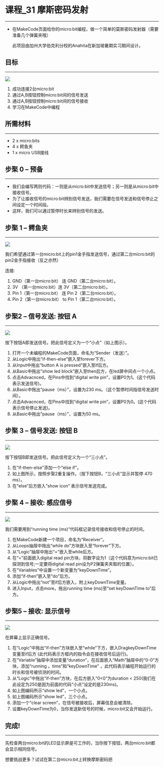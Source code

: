 

# 课程_31 摩斯密码发射
---
- 在MakeCode页面给你的micro:bit编程，做一个简单的莫斯密码发射器（需要准备几个弹簧夹哦）

    此项目由加州大学伯克利分校的Anahita在新加坡暑期实习期间设计。



## 目标
---

![](./images/YOYd2Bm.png)


 1. 成功连接2台micro:bit
 2. 通过A,B按钮控制micro:bit间的信号发送
 3. 通过A,B按钮控制micro:bit间的信号接收
 4. 学习在MakeCode中编程

            
    
## 所需材料
---
- 2 x micro:bits
- 4 x 鳄鱼夹
- 1 x micro USB接线


## 步棸 0 – 预备
---
- 我们会编写两则代码：一则是从micro:bit中发送信号；另一则是从micro:bit中接收信号。
- 为了让接收信号的micro:bit辨别信号发送，我们需要在信号发送和信号停止之间设定一个时间段。
- 这样，我们可以通过暂停时长来辨别信号的发送。


## 步棸 1 – 鳄鱼夹
---

![](./images/b7We5ZR.png)

我们希望通过第一台micro:bit上的pin1金手指发送信号，通过第二台micro:bit的pin2金手指接收（反之亦然）

连接:

1. GND（第一台micro:bit） 连 GND（第二台micro:bit）。
2. 3V （第一台micro:bit）连 3V（第二台micro:bit）。
3. Pin 1（第一台micro:bit） 连 Pin 2（第二台micro:bit）。
4. Pin 2（第一台micro:bit） to Pin 1（第二台micro:bit）。


## 步棸2 – 信号发送: 按钮 A
---

![](./images/6nlQFM9.png)

按下按钮A即发送信号。把此信号定义为一个“小点”（如上图示）。

1. 打开一个未编程的MakeCode页面，命名为“Sender（发送）”。
2. 从Logic中拖出“if-then-else”嵌入至forever下方。
3. 从Input中拖出“button A is pressed”嵌入至if后方。
4. 从Basic中拖出“show led block”嵌入至then后方，在led屏中间点一个小点。
5. 点击Advacnced，在Pins中找到“digital write pin”，设置P0为1。(这个代码表示发送信号)。
6. 从Basic中拖出“pause（ms）”，设置为230 ms。（这个暂停时间指信号发送时间）。
7. 点击Advacnced，在Pins中找到“digital write pin”，设置P0为0。(这个代码表示信号停止发送)。
8. 从Basic中拖出“pause（ms）”，设置为50 ms。

## 步棸 3 – 信号发送: 按钮 B
---

![](./images/gtjlrr9.png)

按下按钮B即发送信号。把此信号定义为一个“三小点”。

1. 在“if-then-else”添加一个“else if”。
2. 如上图所示，按照步棸2重复操作。（按下按钮B，“三小点”显示并暂停 470 ms）。
3. 在“else”后方嵌入”show icon“ 表示信号发送完成。



## 步棸 4 – 接收: 感应信号
---

![](./images/z13lhzA.png)

我们需要用到“running time (ms)”代码框记录信号接收和信号停止的时间。

1. 在MakeCode新建一个项目，命名为“Receiver”。
2. 从Loops抽屉中拖出“while do”方块嵌入至“forever”下方。
3. 从“Logic”抽屉中拖出“=”嵌入至while后方。
4. 在“=”前面嵌入digital read pin方块，将数字设为1（这个代码意为micro:bit已探测到信号;一定要将digital read pin设为P2弹簧夹夹取的位置）。
5. 在“Variables”中设置一个新变量为“keyDownTime”。
6. 添加“if-then”嵌入至“do”后方。
7. 从Logic中拖出“not”至if后方嵌入，附上keyDownTime变量。
8. 进入Input，点击more，拖出running time (ms)至“set keyDownTime to”后方。


 
## 步棸5 – 接收: 显示信号
---

![](./images/Z4yzOpc.png)

在屏幕上显示正确信号。

1. 在“Logic”中拖出“if-then”方块嵌入至“while”下方，嵌入DragkeyDownTime变量至if后方 (此代码表示方框内的指令会在接收信号后运行)。
2. 在“Variable”抽屉中添加变量“duration”，在后面嵌入“Math”抽屉中的“0-0”方块，添加“running 。time”和“keyDownTime” ，此代码表示编程开始运行的时长和信号被侦测的时间。
3. 从“Logic”中拖出“if-then”方块，在后方嵌入“0<0”为duration < 250(我们在此设定为250是因为前面的代码“小点”设定的是230ms)。
4. 如上图编码所示“show led”，一个小点。
5. 如上图编码所示“show led”，三个小点。
6. 添加一个“clear screen”，在信号被接收后，屏幕信息会被清除。
7. 设置keyDownTime为0，当你发送新信号的时候，micro:bit又会开始运行。



## 完成!
---

先检查两台micro:bit的LED显示屏是可工作的，当你按下按钮，两台micro:bit都会显示相同信号。 

想要挑战更多？试试在第二台micro:bit上转换摩斯密码把
